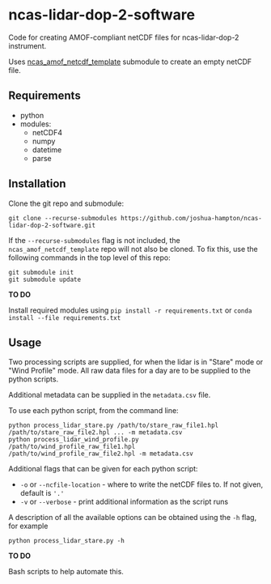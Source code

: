 # ncas-lidar-dop-2-software

Code for creating AMOF-compliant netCDF files for ncas-lidar-dop-2 instrument.

Uses [ncas_amof_netcdf_template] submodule to create an empty netCDF file.

## Requirements
* python
* modules:
  * netCDF4
  * numpy
  * datetime
  * parse


## Installation

Clone the git repo and submodule:
```
git clone --recurse-submodules https://github.com/joshua-hampton/ncas-lidar-dop-2-software.git
```

If the `--recurse-submodules` flag is not included, the `ncas_amof_netcdf_template` repo will not also be cloned. To fix this, use the following commands in the top level of this repo:
```
git submodule init
git submodule update
```

**TO DO**

Install required modules using `pip install -r requirements.txt` or `conda install --file requirements.txt`


## Usage

Two processing scripts are supplied, for when the lidar is in "Stare" mode or "Wind Profile" mode. All raw data files for a day are to be supplied to the python scripts.

Additional metadata can be supplied in the `metadata.csv` file.

To use each python script, from the command line:
```
python process_lidar_stare.py /path/to/stare_raw_file1.hpl /path/to/stare_raw_file2.hpl ... -m metadata.csv
python process_lidar_wind_profile.py /path/to/wind_profile_raw_file1.hpl /path/to/wind_profile_raw_file2.hpl -m metadata.csv
```
Additional flags that can be given for each python script:
* `-o` or `--ncfile-location` - where to write the netCDF files to. If not given, default is `'.'`
* `-v` or `--verbose` - print additional information as the script runs


A description of all the available options can be obtained using the `-h` flag, for example
```
python process_lidar_stare.py -h
```

**TO DO**

Bash scripts to help automate this.


[ncas_amof_netcdf_template]: https://github.com/joshua-hampton/ncas_amof_netcdf_template
